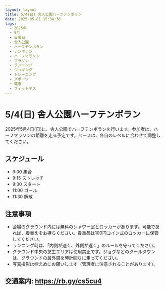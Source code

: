 ```yaml
---
layout: layout
title: 5/4(日) 舎人公園ハーフテンポラン
date: 2025-05-01 15:34:30
tags:
  - 2025年
  - 5月
  - 日曜日
  - 舎人公園
  - ハーフテンポラン
  - テンポラン
  - ハーフマラソン
  - マラソン
  - ランニング
  - ジョギング
  - トレーニング
  - スポーツ
  - 健康
  - フィットネス
---
```


# 5/4(日) 舎人公園ハーフテンポラン
2025年5月4日(日)に、舎人公園でハーフテンポランを行います。参加者は、ハーフマラソンの距離を走る予定です。ペースは、各自のレベルに合わせて調整してください。
## スケジュール
- 9:00 集合
- 9:15 ストレッチ
- 9:30 スタート
- 11:00 ゴール
- 11:30 解散
## 注意事項
- 会場のグラウンド内には無料のシャワー室とロッカーがあります。可能であれば、着替えをお持ちください。貴重品は100円コイン式のロッカーに保管してください。
- ランニング時は、「内側が速く、外側が遅く」のルールを守ってください。
- グラウンド中央の芝生エリアは使用禁止です。ジョグなどのクールダウンは、グラウンドの最外周を時計回りに走ってください。
- 写真撮影は控えめにお願いします（管理者に注意されることがあります）。

## 交通案内: https://rb.gy/cs5cu4
